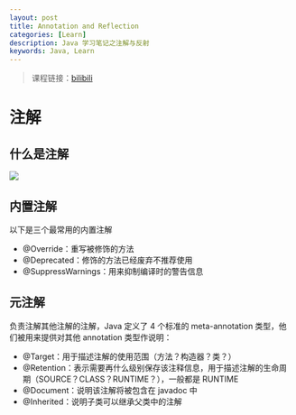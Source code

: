 ```yaml
---
layout: post
title: Annotation and Reflection
categories: [Learn]
description: Java 学习笔记之注解与反射
keywords: Java, Learn
---
```


> 课程链接：[bilibili](https://www.bilibili.com/video/BV1p4411P7V3/)

# 注解

## 什么是注解

![](images/../../images/blog/java-se/annotation.png)

## 内置注解

以下是三个最常用的内置注解

- @Override：重写被修饰的方法
- @Deprecated：修饰的方法已经废弃不推荐使用
- @SuppressWarnings：用来抑制编译时的警告信息

## 元注解

负责注解其他注解的注解，Java 定义了 4 个标准的 meta-annotation 类型，他们被用来提供对其他 annotation 类型作说明：

- @Target：用于描述注解的使用范围（方法？构造器？类？）
- @Retention：表示需要再什么级别保存该注释信息，用于描述注解的生命周期（SOURCE？CLASS？RUNTIME？），一般都是 RUNTIME
- @Document：说明该注解将被包含在 javadoc 中
- @Inherited：说明子类可以继承父类中的注解